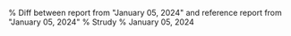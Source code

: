 % Diff between report from "January 05, 2024" and reference report from "January 05, 2024"
% Strudy
% January 05, 2024


